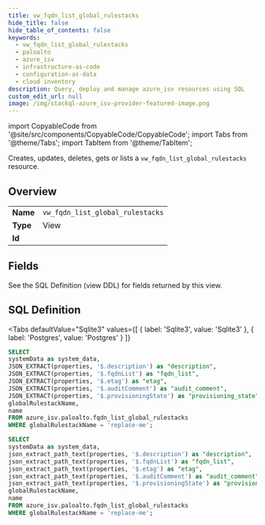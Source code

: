 ```yaml
--- 
title: vw_fqdn_list_global_rulestacks
hide_title: false
hide_table_of_contents: false
keywords:
  - vw_fqdn_list_global_rulestacks
  - paloalto
  - azure_isv
  - infrastructure-as-code
  - configuration-as-data
  - cloud inventory
description: Query, deploy and manage azure_isv resources using SQL
custom_edit_url: null
image: /img/stackql-azure_isv-provider-featured-image.png
---
```


import CopyableCode from '@site/src/components/CopyableCode/CopyableCode';
import Tabs from '@theme/Tabs';
import TabItem from '@theme/TabItem';

Creates, updates, deletes, gets or lists a <code>vw_fqdn_list_global_rulestacks</code> resource.

## Overview
<table><tbody>
<tr><td><b>Name</b></td><td><code>vw_fqdn_list_global_rulestacks</code></td></tr>
<tr><td><b>Type</b></td><td>View</td></tr>
<tr><td><b>Id</b></td><td><CopyableCode code="azure_isv.paloalto.vw_fqdn_list_global_rulestacks" /></td></tr>
</tbody></table>

## Fields

See the SQL Definition (view DDL) for fields returned by this view.

## SQL Definition

<Tabs
defaultValue="Sqlite3"
values={[
{ label: 'Sqlite3', value: 'Sqlite3' },
{ label: 'Postgres', value: 'Postgres' }
]}
>
<TabItem value="Sqlite3">

```sql
SELECT
systemData as system_data,
JSON_EXTRACT(properties, '$.description') as "description",
JSON_EXTRACT(properties, '$.fqdnList') as "fqdn_list",
JSON_EXTRACT(properties, '$.etag') as "etag",
JSON_EXTRACT(properties, '$.auditComment') as "audit_comment",
JSON_EXTRACT(properties, '$.provisioningState') as "provisioning_state",
globalRulestackName,
name
FROM azure_isv.paloalto.fqdn_list_global_rulestacks
WHERE globalRulestackName = 'replace-me';
```

</TabItem>
<TabItem value="Postgres">

```sql
SELECT
systemData as system_data,
json_extract_path_text(properties, '$.description') as "description",
json_extract_path_text(properties, '$.fqdnList') as "fqdn_list",
json_extract_path_text(properties, '$.etag') as "etag",
json_extract_path_text(properties, '$.auditComment') as "audit_comment",
json_extract_path_text(properties, '$.provisioningState') as "provisioning_state",
globalRulestackName,
name
FROM azure_isv.paloalto.fqdn_list_global_rulestacks
WHERE globalRulestackName = 'replace-me';
```

</TabItem>
</Tabs>
